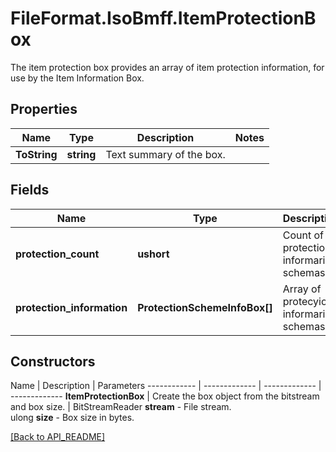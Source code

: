 # FileFormat.IsoBmff.ItemProtectionBox

The item protection box provides an array of item protection information, for use by the Item Information Box.

## Properties

Name | Type | Description | Notes
------------ | ------------- | ------------- | -------------
**ToString** | **string** | Text summary of the box. | 

## Fields

Name | Type | Description | Notes
------------ | ------------- | ------------- | -------------
**protection_count** | **ushort** | Count of protection informarion schemas. | 
**protection_information** | **ProtectionSchemeInfoBox[]** | Array of protecyion informarion schemas. | 

## Constructors

Name | Description | Parameters
------------ | ------------- | ------------- | -------------
**ItemProtectionBox** | Create the box object from the bitstream and box size. | BitStreamReader <b>stream</b> - File stream.<br />ulong <b>size</b> - Box size in bytes.

[[Back to API_README]](API_README.md)
